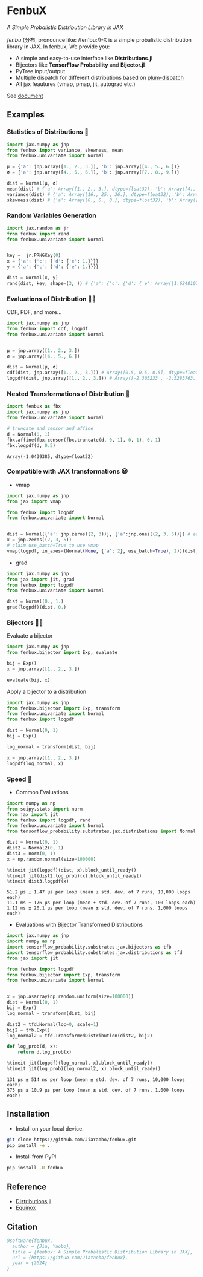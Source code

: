 # FenbuX

*A Simple Probalistic Distribution Library in JAX*

*fenbu* (分布, pronounce like: /fen'bu:/)-X is a simple probalistic distribution library in JAX. In fenbux, We provide you:

* A simple and easy-to-use interface like **Distributions.jl**
* Bijectors like **TensorFlow Probability** and **Bijector.jl**
* PyTree input/output
* Multiple dispatch for different distributions based on [plum-dispatch](https://github.com/beartype/plum)
* All jax feautures (vmap, pmap, jit, autograd etc.)

See [document](https://jiayaobo.github.io/fenbux/)

## Examples

### Statistics of Distributions 🤔

```python
import jax.numpy as jnp
from fenbux import variance, skewness, mean
from fenbux.univariate import Normal

μ = {'a': jnp.array([1., 2., 3.]), 'b': jnp.array([4., 5., 6.])} 
σ = {'a': jnp.array([4., 5., 6.]), 'b': jnp.array([7., 8., 9.])}

dist = Normal(μ, σ)
mean(dist) # {'a': Array([1., 2., 3.], dtype=float32), 'b': Array([4., 5., 6.], dtype=float32)}
variance(dist) # {'a': Array([16., 25., 36.], dtype=float32), 'b': Array([49., 64., 81.], dtype=float32)}
skewness(dist) # {'a': Array([0., 0., 0.], dtype=float32), 'b': Array([0., 0., 0.], dtype=float32)}
```

### Random Variables Generation

```python
import jax.random as jr
from fenbux import rand
from fenbux.univariate import Normal


key =  jr.PRNGKey(0)
x = {'a': {'c': {'d': {'e': 1.}}}}
y = {'a': {'c': {'d': {'e': 1.}}}}

dist = Normal(x, y)
rand(dist, key, shape=(3, )) # {'a': {'c': {'d': {'e': Array([1.6248107 , 0.69599575, 0.10169095], dtype=float32)}}}}
```

### Evaluations of Distribution 👩‍🎓

CDF, PDF, and more...

```python
import jax.numpy as jnp
from fenbux import cdf, logpdf
from fenbux.univariate import Normal


μ = jnp.array([1., 2., 3.])
σ = jnp.array([4., 5., 6.])

dist = Normal(μ, σ)
cdf(dist, jnp.array([1., 2., 3.])) # Array([0.5, 0.5, 0.5], dtype=float32)
logpdf(dist, jnp.array([1., 2., 3.])) # Array([-2.305233 , -2.5283763, -2.7106981], dtype=float32)
```

### Nested Transformations of Distribution 🤖

```python
import fenbux as fbx
import jax.numpy as jnp
from fenbux.univariate import Normal

# truncate and censor and affine
d = Normal(0, 1)
fbx.affine(fbx.censor(fbx.truncate(d, 0, 1), 0, 1), 0, 1)
fbx.logpdf(d, 0.5)
```

```
Array(-1.0439385, dtype=float32)
```

### Compatible with JAX transformations 😃

- vmap

```python
import jax.numpy as jnp
from jax import vmap

from fenbux import logpdf
from fenbux.univariate import Normal


dist = Normal({'a': jnp.zeros((2, 3))}, {'a':jnp.ones((2, 3, 5))}) # each batch shape is (2, 3)
x = jnp.zeros((2, 3, 5))
# claim use_batch=True to use vmap
vmap(logpdf, in_axes=(Normal(None, {'a': 2}, use_batch=True), 2))(dist, x) 
```

- grad

```python
import jax.numpy as jnp
from jax import jit, grad
from fenbux import logpdf
from fenbux.univariate import Normal

dist = Normal(0., 1.)
grad(logpdf)(dist, 0.)
```

### Bijectors 🧙‍♂️

Evaluate a bijector

```python
import jax.numpy as jnp
from fenbux.bijector import Exp, evaluate

bij = Exp()
x = jnp.array([1., 2., 3.])

evaluate(bij, x)
```

Apply a bijector to a distribution

```python
import jax.numpy as jnp
from fenbux.bijector import Exp, transform
from fenbux.univariate import Normal
from fenbux import logpdf

dist = Normal(0, 1)
bij = Exp()

log_normal = transform(dist, bij)

x = jnp.array([1., 2., 3.])
logpdf(log_normal, x)
```

### Speed 🔦

* Common Evaluations

```python
import numpy as np
from scipy.stats import norm
from jax import jit
from fenbux import logpdf, rand
from fenbux.univariate import Normal
from tensorflow_probability.substrates.jax.distributions import Normal as Normal2

dist = Normal(0, 1)
dist2 = Normal2(0, 1)
dist3 = norm(0, 1)
x = np.random.normal(size=100000)

%timeit jit(logpdf)(dist, x).block_until_ready()
%timeit jit(dist2.log_prob)(x).block_until_ready()
%timeit dist3.logpdf(x)
```

```
51.2 µs ± 1.47 µs per loop (mean ± std. dev. of 7 runs, 10,000 loops each)
11.1 ms ± 176 µs per loop (mean ± std. dev. of 7 runs, 100 loops each)
1.12 ms ± 20.1 µs per loop (mean ± std. dev. of 7 runs, 1,000 loops each)
```

* Evaluations with Bijector Transformed Distributions

```python
import jax.numpy as jnp
import numpy as np
import tensorflow_probability.substrates.jax.bijectors as tfb
import tensorflow_probability.substrates.jax.distributions as tfd
from jax import jit

from fenbux import logpdf
from fenbux.bijector import Exp, transform
from fenbux.univariate import Normal


x = jnp.asarray(np.random.uniform(size=100000))
dist = Normal(0, 1)
bij = Exp()
log_normal = transform(dist, bij)

dist2 = tfd.Normal(loc=0, scale=1)
bij2 = tfb.Exp()
log_normal2 = tfd.TransformedDistribution(dist2, bij2)

def log_prob(d, x):
    return d.log_prob(x)

%timeit jit(logpdf)(log_normal, x).block_until_ready()
%timeit jit(log_prob)(log_normal2, x).block_until_ready()
```

```
131 µs ± 514 ns per loop (mean ± std. dev. of 7 runs, 10,000 loops each)
375 µs ± 10.9 µs per loop (mean ± std. dev. of 7 runs, 1,000 loops each)
```


## Installation

* Install on your local device.

```bash
git clone https://github.com/JiaYaobo/fenbux.git
pip install -e .
```

* Install from PyPI.

```bash
pip install -U fenbux
```

## Reference

* [Distributions.jl](https://github.com/JuliaStats/Distributions.jl)
* [Equinox](https://github.com/patrick-kidger/equinox)


## Citation

```bibtex
@software{fenbux,
  author = {Jia, Yaobo},
  title = {fenbux: A Simple Probalistic Distribution Library in JAX},
  url = {https://github.com/JiaYaobo/fenbux},
  year = {2024}
}
```
